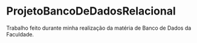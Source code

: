 # ProjetoBancoDeDadosRelacional
Trabalho feito durante minha realização da matéria de Banco de Dados da Faculdade.
